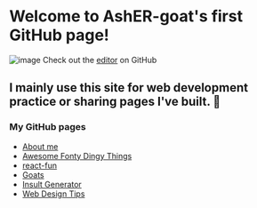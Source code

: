 <link rel="icon" type="image/png" href="my%20art%20logo.png" sizes="16x16">

# Welcome to AshER-goat's first GitHub page!
![image](https://asher-goat.github.io/my&#32;art&#32;logo.png)
Check out the [editor](https://github.com/AshER-goat/) on GitHub

## I mainly use this site for web development practice or sharing pages I've built. 🙂
### My GitHub pages
- [About me](https://asher-goat.github.io/About_Me/)
- [Awesome Fonty Dingy Things](https://asher-goat.github.io/awesome-fonty-dingy-things/)
- [react-fun](https://asher-goat.github.io/react-fun/)
- [Goats](https://asher-goat.github.io/Goats/)
- [Insult Generator](https://asher-goat.github.io/Insult_Generator/)
- [Web Design Tips](https://asher-goat.github.io/Web-Design-Tips/)
